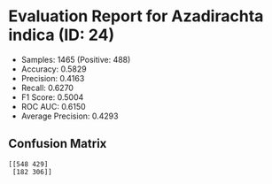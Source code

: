 # Evaluation Report for Azadirachta indica (ID: 24)
- Samples: 1465 (Positive: 488)
- Accuracy: 0.5829
- Precision: 0.4163
- Recall: 0.6270
- F1 Score: 0.5004
- ROC AUC: 0.6150
- Average Precision: 0.4293

## Confusion Matrix
```
[[548 429]
 [182 306]]
```